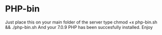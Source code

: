# PHP-bin
Just place this on your main folder of the server 
type chmod +x php-bin.sh && ./php-bin.sh 
And your 7.0.9 PHP has been succesfully installed.
Enjoy
